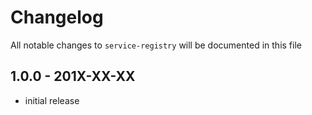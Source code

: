 # Changelog

All notable changes to `service-registry` will be documented in this file

## 1.0.0 - 201X-XX-XX

- initial release
